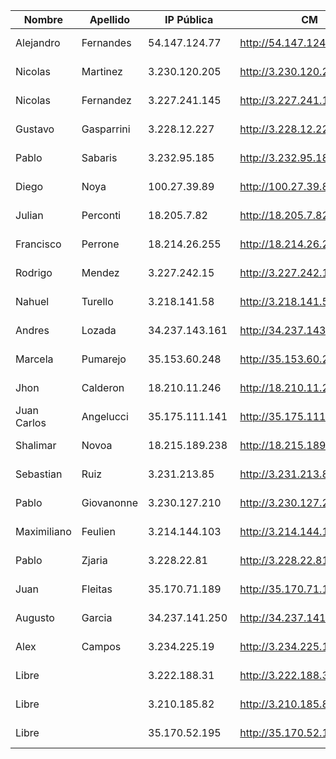 | Nombre      | Apellido   | IP Pública      | CM                          | EFM                                 | NIFI                             | NiFi Registry                              | Schema Registry             | SMM                         | Hue                         | CDSW                               |
|-------------|------------|-----------------|-----------------------------|-------------------------------------|----------------------------------|--------------------------------------------|-----------------------------|-----------------------------|-----------------------------|------------------------------------|
| Alejandro   | Fernandes  | 54.147.124.77   | http://54.147.124.77 :7180  | http://54.147.124.77 :10080/efm/ui  | http://54.147.124.77 :8080/nifi  | http://54.147.124.77 :18080/nifi-registry  | http://54.147.124.77 :7788  | http://54.147.124.77 :9991  | http://54.147.124.77 :8888  | http://cdsw.54.147.124.77 .nip.io  |
| Nicolas     | Martinez   | 3.230.120.205   | http://3.230.120.205 :7180  | http://3.230.120.205 :10080/efm/ui  | http://3.230.120.205 :8080/nifi  | http://3.230.120.205 :18080/nifi-registry  | http://3.230.120.205 :7788  | http://3.230.120.205 :9991  | http://3.230.120.205 :8888  | http://cdsw.3.230.120.205 .nip.io  |
| Nicolas     | Fernandez  | 3.227.241.145   | http://3.227.241.145 :7180  | http://3.227.241.145 :10080/efm/ui  | http://3.227.241.145 :8080/nifi  | http://3.227.241.145 :18080/nifi-registry  | http://3.227.241.145 :7788  | http://3.227.241.145 :9991  | http://3.227.241.145 :8888  | http://cdsw.3.227.241.145 .nip.io  |
| Gustavo     | Gasparrini | 3.228.12.227    | http://3.228.12.227:7180    | http://3.228.12.227:10080/efm/ui    | http://3.228.12.227:8080/nifi    | http://3.228.12.227:18080/nifi-registry    | http://3.228.12.227:7788    | http://3.228.12.227:9991    | http://3.228.12.227:8888    | http://cdsw.3.228.12.227.nip.io    |
| Pablo       | Sabaris    | 3.232.95.185    | http://3.232.95.185:7180    | http://3.232.95.185:10080/efm/ui    | http://3.232.95.185:8080/nifi    | http://3.232.95.185:18080/nifi-registry    | http://3.232.95.185:7788    | http://3.232.95.185:9991    | http://3.232.95.185:8888    | http://cdsw.3.232.95.185.nip.io    |
| Diego       | Noya       | 100.27.39.89    | http://100.27.39.89:7180    | http://100.27.39.89:10080/efm/ui    | http://100.27.39.89:8080/nifi    | http://100.27.39.89:18080/nifi-registry    | http://100.27.39.89:7788    | http://100.27.39.89:9991    | http://100.27.39.89:8888    | http://cdsw.100.27.39.89.nip.io    |
| Julian      | Perconti   | 18.205.7.82     | http://18.205.7.82 :7180    | http://18.205.7.82 :10080/efm/ui    | http://18.205.7.82 :8080/nifi    | http://18.205.7.82 :18080/nifi-registry    | http://18.205.7.82 :7788    | http://18.205.7.82 :9991    | http://18.205.7.82 :8888    | http://cdsw.18.205.7.82 .nip.io    |
| Francisco   | Perrone    | 18.214.26.255   | http://18.214.26.255 :7180  | http://18.214.26.255 :10080/efm/ui  | http://18.214.26.255 :8080/nifi  | http://18.214.26.255 :18080/nifi-registry  | http://18.214.26.255 :7788  | http://18.214.26.255 :9991  | http://18.214.26.255 :8888  | http://cdsw.18.214.26.255 .nip.io  |
| Rodrigo     | Mendez     | 3.227.242.15    | http://3.227.242.15:7180    | http://3.227.242.15:10080/efm/ui    | http://3.227.242.15:8080/nifi    | http://3.227.242.15:18080/nifi-registry    | http://3.227.242.15:7788    | http://3.227.242.15:9991    | http://3.227.242.15:8888    | http://cdsw.3.227.242.15.nip.io    |
| Nahuel      | Turello    | 3.218.141.58    | http://3.218.141.58:7180    | http://3.218.141.58:10080/efm/ui    | http://3.218.141.58:8080/nifi    | http://3.218.141.58:18080/nifi-registry    | http://3.218.141.58:7788    | http://3.218.141.58:9991    | http://3.218.141.58:8888    | http://cdsw.3.218.141.58.nip.io    |
| Andres      | Lozada     | 34.237.143.161  | http://34.237.143.161:7180  | http://34.237.143.161:10080/efm/ui  | http://34.237.143.161:8080/nifi  | http://34.237.143.161:18080/nifi-registry  | http://34.237.143.161:7788  | http://34.237.143.161:9991  | http://34.237.143.161:8888  | http://cdsw.34.237.143.161.nip.io  |
| Marcela     | Pumarejo   | 35.153.60.248   | http://35.153.60.248 :7180  | http://35.153.60.248 :10080/efm/ui  | http://35.153.60.248 :8080/nifi  | http://35.153.60.248 :18080/nifi-registry  | http://35.153.60.248 :7788  | http://35.153.60.248 :9991  | http://35.153.60.248 :8888  | http://cdsw.35.153.60.248 .nip.io  |
| Jhon        | Calderon   | 18.210.11.246   | http://18.210.11.246 :7180  | http://18.210.11.246 :10080/efm/ui  | http://18.210.11.246 :8080/nifi  | http://18.210.11.246 :18080/nifi-registry  | http://18.210.11.246 :7788  | http://18.210.11.246 :9991  | http://18.210.11.246 :8888  | http://cdsw.18.210.11.246 .nip.io  |
| Juan Carlos | Angelucci  | 35.175.111.141  | http://35.175.111.141:7180  | http://35.175.111.141:10080/efm/ui  | http://35.175.111.141:8080/nifi  | http://35.175.111.141:18080/nifi-registry  | http://35.175.111.141:7788  | http://35.175.111.141:9991  | http://35.175.111.141:8888  | http://cdsw.35.175.111.141.nip.io  |
| Shalimar    | Novoa      | 18.215.189.238  | http://18.215.189.238 :7180 | http://18.215.189.238 :10080/efm/ui | http://18.215.189.238 :8080/nifi | http://18.215.189.238 :18080/nifi-registry | http://18.215.189.238 :7788 | http://18.215.189.238 :9991 | http://18.215.189.238 :8888 | http://cdsw.18.215.189.238 .nip.io |
| Sebastian   | Ruiz       | 3.231.213.85    | http://3.231.213.85:7180    | http://3.231.213.85:10080/efm/ui    | http://3.231.213.85:8080/nifi    | http://3.231.213.85:18080/nifi-registry    | http://3.231.213.85:7788    | http://3.231.213.85:9991    | http://3.231.213.85:8888    | http://cdsw.3.231.213.85.nip.io    |
| Pablo       | Giovanonne | 3.230.127.210   | http://3.230.127.210 :7180  | http://3.230.127.210 :10080/efm/ui  | http://3.230.127.210 :8080/nifi  | http://3.230.127.210 :18080/nifi-registry  | http://3.230.127.210 :7788  | http://3.230.127.210 :9991  | http://3.230.127.210 :8888  | http://cdsw.3.230.127.210 .nip.io  |
| Maximiliano | Feulien    | 3.214.144.103   | http://3.214.144.103 :7180  | http://3.214.144.103 :10080/efm/ui  | http://3.214.144.103 :8080/nifi  | http://3.214.144.103 :18080/nifi-registry  | http://3.214.144.103 :7788  | http://3.214.144.103 :9991  | http://3.214.144.103 :8888  | http://cdsw.3.214.144.103 .nip.io  |
| Pablo       | Zjaria     | 3.228.22.81     | http://3.228.22.81 :7180    | http://3.228.22.81 :10080/efm/ui    | http://3.228.22.81 :8080/nifi    | http://3.228.22.81 :18080/nifi-registry    | http://3.228.22.81 :7788    | http://3.228.22.81 :9991    | http://3.228.22.81 :8888    | http://cdsw.3.228.22.81 .nip.io    |
| Juan        | Fleitas    | 35.170.71.189   | http://35.170.71.189 :7180  | http://35.170.71.189 :10080/efm/ui  | http://35.170.71.189 :8080/nifi  | http://35.170.71.189 :18080/nifi-registry  | http://35.170.71.189 :7788  | http://35.170.71.189 :9991  | http://35.170.71.189 :8888  | http://cdsw.35.170.71.189 .nip.io  |
| Augusto     | Garcia     | 34.237.141.250  | http://34.237.141.250 :7180 | http://34.237.141.250 :10080/efm/ui | http://34.237.141.250 :8080/nifi | http://34.237.141.250 :18080/nifi-registry | http://34.237.141.250 :7788 | http://34.237.141.250 :9991 | http://34.237.141.250 :8888 | http://cdsw.34.237.141.250 .nip.io |
| Alex        | Campos     | 3.234.225.19    | http://3.234.225.19:7180    | http://3.234.225.19:10080/efm/ui    | http://3.234.225.19:8080/nifi    | http://3.234.225.19:18080/nifi-registry    | http://3.234.225.19:7788    | http://3.234.225.19:9991    | http://3.234.225.19:8888    | http://cdsw.3.234.225.19.nip.io    |
| Libre       |            | 3.222.188.31    | http://3.222.188.31:7180    | http://3.222.188.31:10080/efm/ui    | http://3.222.188.31:8080/nifi    | http://3.222.188.31:18080/nifi-registry    | http://3.222.188.31:7788    | http://3.222.188.31:9991    | http://3.222.188.31:8888    | http://cdsw.3.222.188.31.nip.io    |
| Libre       |            | 3.210.185.82    | http://3.210.185.82:7180    | http://3.210.185.82:10080/efm/ui    | http://3.210.185.82:8080/nifi    | http://3.210.185.82:18080/nifi-registry    | http://3.210.185.82:7788    | http://3.210.185.82:9991    | http://3.210.185.82:8888    | http://cdsw.3.210.185.82.nip.io    |
| Libre       |            | 35.170.52.195   | http://35.170.52.195 :7180  | http://35.170.52.195 :10080/efm/ui  | http://35.170.52.195 :8080/nifi  | http://35.170.52.195 :18080/nifi-registry  | http://35.170.52.195 :7788  | http://35.170.52.195 :9991  | http://35.170.52.195 :8888  | http://cdsw.35.170.52.195 .nip.io  |
